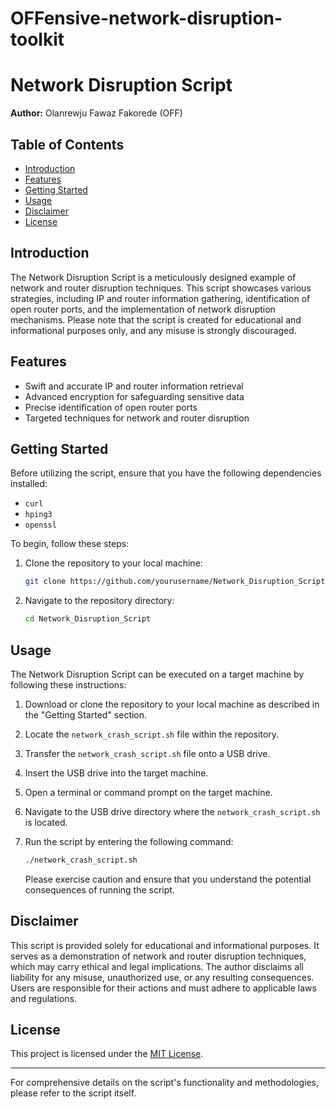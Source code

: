 # OFFensive-network-disruption-toolkit
# Network Disruption Script

**Author:** Olanrewju Fawaz Fakorede (OFF)

## Table of Contents

- [Introduction](#introduction)
- [Features](#features)
- [Getting Started](#getting-started)
- [Usage](#usage)
- [Disclaimer](#disclaimer)
- [License](#license)

## Introduction

The Network Disruption Script is a meticulously designed example of network and router disruption techniques. This script showcases various strategies, including IP and router information gathering, identification of open router ports, and the implementation of network disruption mechanisms. Please note that the script is created for educational and informational purposes only, and any misuse is strongly discouraged.

## Features

- Swift and accurate IP and router information retrieval
- Advanced encryption for safeguarding sensitive data
- Precise identification of open router ports
- Targeted techniques for network and router disruption

## Getting Started

Before utilizing the script, ensure that you have the following dependencies installed:

- `curl`
- `hping3`
- `openssl`

To begin, follow these steps:

1. Clone the repository to your local machine:

    ```bash
    git clone https://github.com/yourusername/Network_Disruption_Script.git
    ```

2. Navigate to the repository directory:

    ```bash
    cd Network_Disruption_Script
    ```

## Usage

The Network Disruption Script can be executed on a target machine by following these instructions:

1. Download or clone the repository to your local machine as described in the "Getting Started" section.

2. Locate the `network_crash_script.sh` file within the repository.

3. Transfer the `network_crash_script.sh` file onto a USB drive.

4. Insert the USB drive into the target machine.

5. Open a terminal or command prompt on the target machine.

6. Navigate to the USB drive directory where the `network_crash_script.sh` is located.

7. Run the script by entering the following command:

    ```bash
    ./network_crash_script.sh
    ```

   Please exercise caution and ensure that you understand the potential consequences of running the script.

## Disclaimer

This script is provided solely for educational and informational purposes. It serves as a demonstration of network and router disruption techniques, which may carry ethical and legal implications. The author disclaims all liability for any misuse, unauthorized use, or any resulting consequences. Users are responsible for their actions and must adhere to applicable laws and regulations.

## License

This project is licensed under the [MIT License](LICENSE).

---

For comprehensive details on the script's functionality and methodologies, please refer to the script itself.

